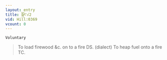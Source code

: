 ```yaml
---
layout: entry
title: སྒོང་√2
vid: Hill:0369
vcount: 0
---
```

`Voluntary` 
> To load firewood &c\.
 on to a fire DS\.
 (dialect) To heap fuel onto a fire TC\.

